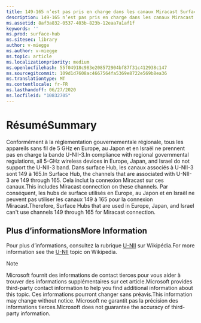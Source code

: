 ```yaml
---
title: 149-165 n’est pas pris en charge dans les canaux Miracast SurfaceHub
description: 149-165 n’est pas pris en charge dans les canaux Miracast SurfaceHub
ms.assetid: 8af3a832-0537-403b-823b-12eaa7a1af1f
keywords: ''
ms.prod: surface-hub
ms.sitesec: library
author: v-miegge
ms.author: v-miegge
ms.topic: article
ms.localizationpriority: medium
ms.openlocfilehash: 55f04918c983e208572904bf87f31c412938c147
ms.sourcegitcommit: 109d1d7608ac4667564fa5369e8722e569b8ea36
ms.translationtype: MT
ms.contentlocale: fr-FR
ms.lasthandoff: 06/27/2020
ms.locfileid: "10832705"
---
```

# <span data-ttu-id="534c2-103">Résumé</span><span class="sxs-lookup"><span data-stu-id="534c2-103">Summary</span></span>

<span data-ttu-id="534c2-104">Conformément à la réglementation gouvernementale régionale, tous les appareils sans fil de 5 GHz en Europe, au Japon et en Israël ne prennent pas en charge la bande U-NII-3.</span><span class="sxs-lookup"><span data-stu-id="534c2-104">In compliance with regional governmental regulations, all 5-GHz wireless devices in Europe, Japan, and Israel do not support the U-NII-3 band.</span></span> <span data-ttu-id="534c2-105">Dans surface Hub, les canaux associés à U-NII-3 sont 149 à 165.</span><span class="sxs-lookup"><span data-stu-id="534c2-105">In Surface Hub, the channels that are associated with U-NII-3 are 149 through 165.</span></span> <span data-ttu-id="534c2-106">Cela inclut la connexion Miracast sur ces canaux.</span><span class="sxs-lookup"><span data-stu-id="534c2-106">This includes Miracast connection on these channels.</span></span> <span data-ttu-id="534c2-107">Par conséquent, les hubs de surface utilisés en Europe, au Japon et en Israël ne peuvent pas utiliser les canaux 149 à 165 pour la connexion Miracast.</span><span class="sxs-lookup"><span data-stu-id="534c2-107">Therefore, Surface Hubs that are used in Europe, Japan, and Israel can't use channels 149 through 165 for Miracast connection.</span></span>

## <span data-ttu-id="534c2-108">Plus d’informations</span><span class="sxs-lookup"><span data-stu-id="534c2-108">More Information</span></span>

<span data-ttu-id="534c2-109">Pour plus d’informations, consultez la rubrique [U-NII](https://en.wikipedia.org/wiki/U-NII) sur Wikipédia.</span><span class="sxs-lookup"><span data-stu-id="534c2-109">For more information see the [U-NII](https://en.wikipedia.org/wiki/U-NII) topic on Wikipedia.</span></span>

> [!NOTE]
> <span data-ttu-id="534c2-110">Microsoft fournit des informations de contact tierces pour vous aider à trouver des informations supplémentaires sur cet article.</span><span class="sxs-lookup"><span data-stu-id="534c2-110">Microsoft provides third-party contact information to help you find additional information about this topic.</span></span> <span data-ttu-id="534c2-111">Ces informations pourront changer sans préavis.</span><span class="sxs-lookup"><span data-stu-id="534c2-111">This information may change without notice.</span></span> <span data-ttu-id="534c2-112">Microsoft ne garantit pas la précision des informations tierces.</span><span class="sxs-lookup"><span data-stu-id="534c2-112">Microsoft does not guarantee the accuracy of third-party information.</span></span> 